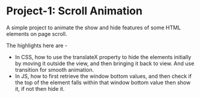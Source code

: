 # Project-1: Scroll Animation

A simple project to animate the show and hide features of some HTML elements on page scroll.

The highlights here are -

- In CSS, how to use the translateX property to hide the elements initially by moving it outside the view, and then bringing it back to view. And use transition for smooth animation.
- In JS, how to first retrieve the window bottom values, and then check if the top of the element falls within that window bottom value then show it, if not then hide it.
